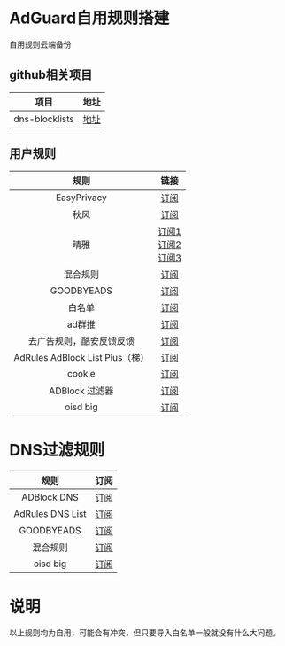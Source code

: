 # AdGuard自用规则搭建
自用规则云端备份
## github相关项目
|项目|地址|
|:-:|:-:|
|dns-blocklists|[地址](https://github.com/hagezi/dns-blocklists)|
## 用户规则
|规则|链接|
|:-:|:-:|
|EasyPrivacy|[订阅](https://easylist-downloads.adblockplus.org/easyprivacy.txt)|
|秋风|[订阅](https://raw.githubusercontent.com/TG-Twilight/AWAvenue-Ads-Rule/main/AWAvenue-Ads-Rule.txt)|
|晴雅|[订阅1](http://rssv.cn/adguard/)<br> [订阅2](https://raw.gitcode.com/rssv/qy-Ads-Rule/raw/main/black.txt)<br> [订阅3](http://rssv.cn/adguard/api.php?type=black)|
|混合规则|[订阅](https://lingeringsound.github.io/adblock_auto/Rules/adblock_auto.txt)|
|GOODBYEADS|[订阅](https://ghp.ci/raw.githubusercontent.com/8680/GOODBYEADS/master/rules.txt)|
|白名单|[订阅](https://ghp.ci/raw.githubusercontent.com/Lynricsy/HyperADRules/master/allow.txt)|
|ad群推|[订阅](https://anti-ad.net/easylist.txt)|
|去广告规则，酷安反馈反馈|[订阅](https://ghp.ci/raw.githubusercontent.com/qq5460168/666/master/rules.txt)|
|AdRules AdBlock List Plus（梯）|[订阅](https://adrules.yuwell.us.kg/adblock_plus.txt)|
|cookie|[订阅](https://easylist-downloads.adblockplus.org/easylist-cookie.txt)|
|ADBlock 过滤器|[订阅](https://ghp.ci/https://raw.githubusercontent.com/217heidai/adblockfilters/main/rules/AdGuard_Base_filter.txt)|
|oisd big|[订阅](https://gitlab.com/hagezi/mirror/-/raw/main/dns-blocklists/adblock/pro.plus.txt)|
# DNS过滤规则
|规则|订阅|
|:-:|:-:|
|ADBlock DNS|[订阅](https://raw.nuaa.cf/217heidai/adblockfilters/main/rules/adblockdns.txt)|
|AdRules DNS List|[订阅](https://adrules.yuwell.us.kg/dns.txt)|
|GOODBYEADS|[订阅](https://mirror.ghproxy.com/raw.githubusercontent.com/8680/GOODBYEADS/master/data/rules/dns.txt)|
|混合规则|[订阅](https://lingeringsound.github.io/adblock_auto/Rules/adblock_auto.txt)|
|oisd big|[订阅](https://oisd.nl)|
# 说明
以上规则均为自用，可能会有冲突，但只要导入白名单一般就没有什么大问题。